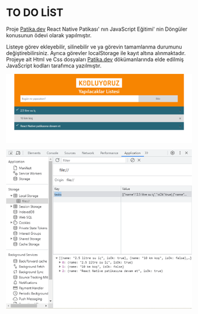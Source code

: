 # TO DO LİST

Proje [Patika.dev](https://academy.patika.dev) React Native Patikası' nın JavaScript Eğitimi' nin Döngüler konusunun ödevi olarak yapılmıştır. 

Listeye görev ekleyebilir, silinebilir ve ya görevin tamamlanma durumunu değiştirebilirsiniz. Ayrıca görevler localStorage ile kayıt altına alınmaktadır. Projeye ait Html ve Css dosyaları [Patika.dev](https://academy.patika.dev) dökümanlarında elde edilmiş JavaScript kodları tarafımca yazılmıştır.

![](./img/ScreenShot.png "Screen Shot")

![](./img/ScreenShot1.png "Screen Shot")